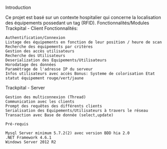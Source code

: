 Introduction

Ce projet est basé sur un contexte hospitalier qui concerne la localisation des équipements possedant un tag (RFID).
Fonctionnalités/Modules
Trackpital - Client
Fonctionnalités:

    Authentification/Connexion
    Listage des équipements en fonction de leur position / heure de scan
    Recherche des équipements par critères
    Gestion des accès utilisateurs
    Recherche des Utilisateurs
    Deserialization des Equipements/Utilisateurs
    Horodatage des données
    Paramètrage de l'adresse IP du serveur
    Infos utilisateurs avec accès Bonus: Systeme de colorisation Etat statut équipement rouge/vert/jaune

Trackpital - Server

    Gestion des multiconnexion (Thread)
    Communication avec les clients
    Prompt des requêtes des différents clients
    Serialisation des Equipements/Utilisateurs à travers le réseau
    Transaction avec Base de donnée (select,update)

    Pré-requis

    Mysql Server minimum 5.7.2(2) avec version BDD hia 2.0
    .NET Framework 4.6.1
    Windows Server 2012 R2
